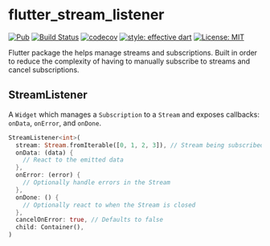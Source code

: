 # flutter_stream_listener

[![Pub](https://img.shields.io/pub/v/flutter_stream_listener.svg)](https://pub.dev/packages/flutter_stream_listener)
[![Build Status](https://circleci.com/gh/felangel/flutter_stream_listener.svg?style=shield)](https://circleci.com/gh/felangel/flutter_stream_listener)
[![codecov](https://codecov.io/gh/felangel/stream_listener/branch/master/graph/badge.svg)](https://codecov.io/gh/felangel/flutter_stream_listener)
[![style: effective dart](https://img.shields.io/badge/style-effective_dart-40c4ff.svg)](https://github.com/tenhobi/effective_dart)
[![License: MIT](https://img.shields.io/badge/license-MIT-purple.svg)](https://opensource.org/licenses/MIT)

Flutter package the helps manage streams and subscriptions. Built in order to reduce the complexity of having to manually subscribe to streams and cancel subscriptions.

## StreamListener

A `Widget` which manages a `Subscription` to a `Stream` and exposes callbacks: `onData`, `onError`, and `onDone`.

```dart
StreamListener<int>(
  stream: Stream.fromIterable([0, 1, 2, 3]), // Stream being subscribed to
  onData: (data) {
    // React to the emitted data
  },
  onError: (error) {
    // Optionally handle errors in the Stream
  },
  onDone: () {
    // Optionally react to when the Stream is closed
  },
  cancelOnError: true, // Defaults to false
  child: Container(),
)
```
